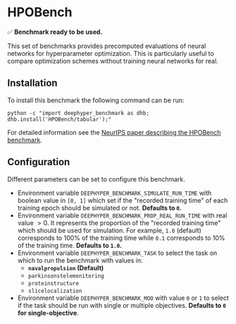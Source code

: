 # HPOBench

✅ **Benchmark ready to be used.**

This set of benchmarks provides precomputed evaluations of neural networks for hyperparameter optimization. This is particularly useful to compare optimization schemes without training neural networks for real.

## Installation

To install this benchmark the following command can be run:

```console
python -c "import deephyper_benchmark as dhb; dhb.install('HPOBench/tabular');"
```

For detailed information see the [NeurIPS paper describing the HPOBench benchmark](https://datasets-benchmarks-proceedings.neurips.cc/paper/2021/hash/93db85ed909c13838ff95ccfa94cebd9-Abstract-round2.html).

## Configuration

Different parameters can be set to configure this benchmark.

- Environment variable `DEEPHYPER_BENCHMARK_SIMULATE_RUN_TIME` with boolean value in `[0, 1]` which set if the "recorded training time" of each training epoch should be simulated or not. **Defaults to `0`.**
- Environment variable `DEEPHYPER_BENCHMARK_PROP_REAL_RUN_TIME` with real value $> 0$. It represents the proportion of the "recorded training time" which should be used for simulation. For example, `1.0` (default) corresponds to 100% of the training time while `0.1` corresponds to 10% of the training time. **Defaults to `1.0`.**
- Environment variable `DEEPHYPER_BENCHMARK_TASK` to select the task on which to run the benchmark with values in:
    - **`navalpropulsion` (Default)**
    - `parkinsonstelemonitoring`
    - `proteinstructure`
    - `slicelocalization`
- Environment variable `DEEPHYPER_BENCHMARK_MOO` with value `0` or `1` to select if the task should be run with single or multiple objectives. **Defaults to `0` for single-objective**.